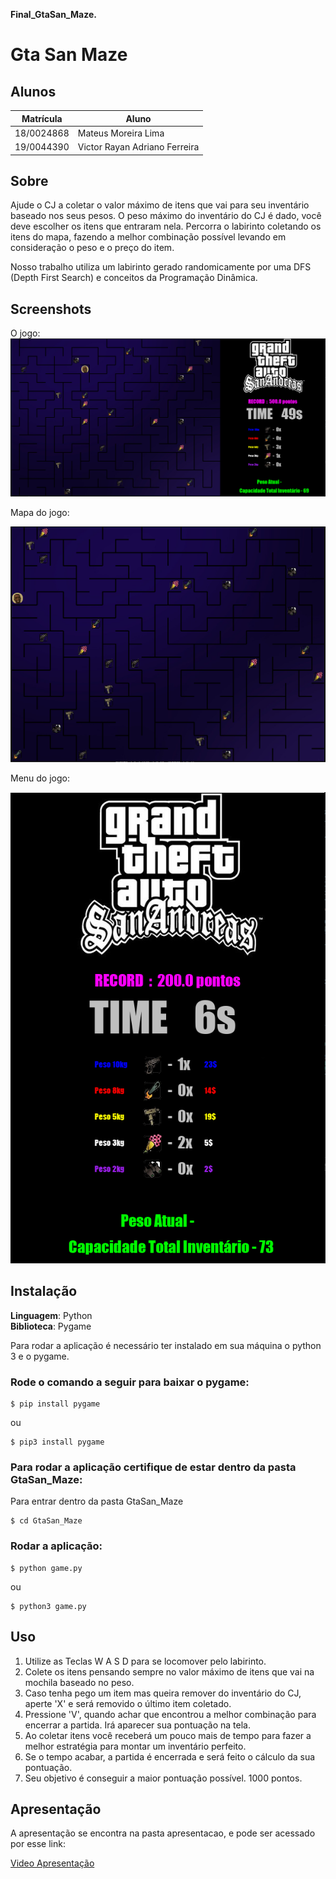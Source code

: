 **Final_GtaSan_Maze.** 

# Gta San Maze


## Alunos
|Matrícula | Aluno |
| -- | -- |
| 18/0024868  |  Mateus Moreira Lima |
| 19/0044390  |  Victor Rayan Adriano Ferreira  |

## Sobre 

Ajude o CJ a coletar o valor máximo de itens que vai para seu inventário baseado nos seus pesos. O peso máximo do inventário do CJ é dado, você deve escolher os itens que entraram nela. Percorra o labirinto coletando os itens do mapa, fazendo a melhor combinação possível levando em consideração o peso e o preço do item.

Nosso trabalho utiliza um labirinto gerado randomicamente por uma DFS (Depth First Search) e conceitos da Programação Dinâmica. 

## Screenshots

O jogo:
![Tela menu inicial](./assets/img1_github.PNG)

Mapa do jogo:

![Mapa do jogo](./assets/mapajogo.PNG)

Menu do jogo:

![Mapa com carro](./assets/github3_img.PNG)

## Instalação 
**Linguagem**: Python<br>
**Biblioteca**: Pygame<br>

Para rodar a aplicação é necessário ter instalado em sua máquina o python 3 e o pygame.

### Rode o comando a seguir para baixar o pygame:
```
$ pip install pygame
```
ou
```
$ pip3 install pygame
```

### Para rodar a aplicação certifique de estar dentro da pasta GtaSan_Maze:

Para entrar dentro da pasta GtaSan_Maze

```
$ cd GtaSan_Maze
```

### Rodar a aplicação:
```
$ python game.py
```
ou
```
$ python3 game.py
```


## Uso 
1. Utilize as Teclas W A S D para se locomover pelo labirinto.
2. Colete os itens pensando sempre no valor máximo de itens que vai na mochila baseado no peso. 
3. Caso tenha pego um item mas queira remover do inventário do CJ, aperte 'X' e será removido o último item coletado.
4. Pressione 'V', quando achar que encontrou a melhor combinação para encerrar a partida. Irá aparecer sua pontuação na tela.
5. Ao coletar itens você receberá um pouco mais de tempo para fazer a melhor estratégia para montar um inventário perfeito.
6. Se o tempo acabar, a partida é encerrada e será feito o cálculo da sua pontuação.
7. Seu objetivo é conseguir a maior pontuação possível. 1000 pontos.


## Apresentação

A apresentação se encontra na pasta apresentacao, e pode ser acessado por esse link:

[Video Apresentação](apresentacao/video_Final.mp4)
